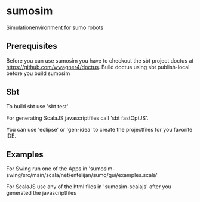 sumosim
=======

Simulationenvironment for sumo robots


## Prerequisites
Before you can use sumosim you have to checkout the sbt project doctus at https://github.com/wwagner4/doctus. Build doctus using sbt publish-local before you build sumosim

## Sbt
To build sbt use 'sbt test'

For generating ScalaJS javascriptfiles call 'sbt fastOptJS'.

You can use 'eclipse' or 'gen-idea' to create the projectfiles for you favorite IDE.

## Examples
For Swing run one of the Apps in 'sumosim-swing/src/main/scala/net/entelijan/sumo/gui/examples.scala'

For ScalaJS use any of the html files in 'sumosim-scalajs' after you generated the javascriptfiles